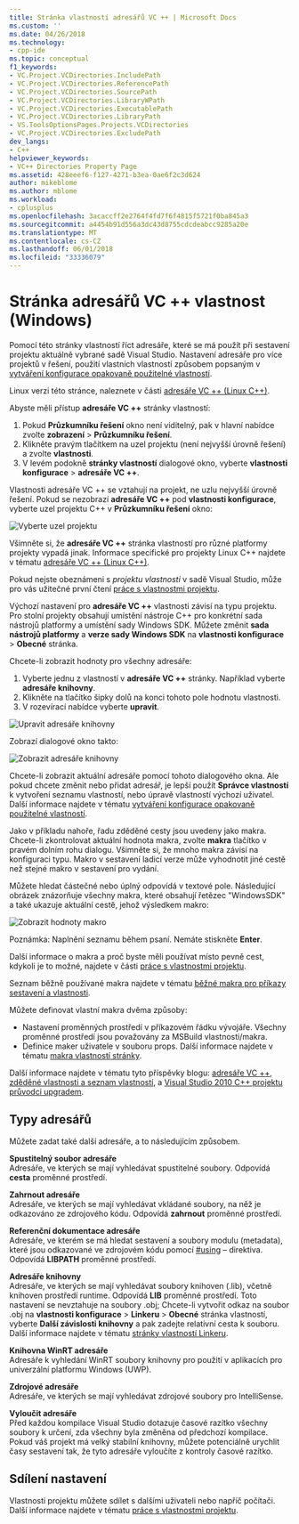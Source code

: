 ```yaml
---
title: Stránka vlastností adresářů VC ++ | Microsoft Docs
ms.custom: ''
ms.date: 04/26/2018
ms.technology:
- cpp-ide
ms.topic: conceptual
f1_keywords:
- VC.Project.VCDirectories.IncludePath
- VC.Project.VCDirectories.ReferencePath
- VC.Project.VCDirectories.SourcePath
- VC.Project.VCDirectories.LibraryWPath
- VC.Project.VCDirectories.ExecutablePath
- VC.Project.VCDirectories.LibraryPath
- VS.ToolsOptionsPages.Projects.VCDirectories
- VC.Project.VCDirectories.ExcludePath
dev_langs:
- C++
helpviewer_keywords:
- VC++ Directories Property Page
ms.assetid: 428eeef6-f127-4271-b3ea-0ae6f2c3d624
author: mikeblome
ms.author: mblome
ms.workload:
- cplusplus
ms.openlocfilehash: 3acaccff2e2764f4fd7f6f4815f5721f0ba845a3
ms.sourcegitcommit: a4454b91d556a3dc43d8755cdcdeabcc9285a20e
ms.translationtype: MT
ms.contentlocale: cs-CZ
ms.lasthandoff: 06/01/2018
ms.locfileid: "33336079"
---
```

# <a name="vc-directories-property-page-windows"></a>Stránka adresářů VC ++ vlastnost (Windows)

Pomocí této stránky vlastností říct adresáře, které se má použít při sestavení projektu aktuálně vybrané sadě Visual Studio. Nastavení adresáře pro více projektů v řešení, použití vlastních vlastností způsobem popsaným v [vytváření konfigurace opakovaně použitelné vlastností](working-with-project-properties.md#bkmkPropertySheets).

Linux verzi této stránce, naleznete v části [adresáře VC ++ (Linux C++)](../linux/prop-pages/directories-linux.md).   

Abyste měli přístup **adresáře VC ++** stránky vlastností:

1. Pokud **Průzkumníku řešení** okno není viditelný, pak v hlavní nabídce zvolte **zobrazení** > **Průzkumníku řešení**.
1. Klikněte pravým tlačítkem na uzel projektu (není nejvyšší úrovně řešení) a zvolte **vlastnosti**.
1. V levém podokně **stránky vlastností** dialogové okno, vyberte **vlastnosti konfigurace** > **adresáře VC ++**.  

Vlastnosti adresáře VC ++ se vztahují na projekt, ne uzlu nejvyšší úrovně řešení. Pokud se nezobrazí **adresáře VC ++** pod **vlastnosti konfigurace**, vyberte uzel projektu C++ v **Průzkumníku řešení** okno: 

![Vyberte uzel projektu](media/vcppdir.png "vyberte uzel projektu zobrazíte vlastnosti adresáře VC ++")

Všimněte si, že **adresáře VC ++** stránka vlastností pro různé platformy projekty vypadá jinak. Informace specifické pro projekty Linux C++ najdete v tématu [adresáře VC ++ (Linux C++)](../linux/prop-pages/directories-linux.md). 
 
Pokud nejste obeznámeni s *projektu vlastnosti* v sadě Visual Studio, může pro vás užitečné první čtení [práce s vlastnostmi projektu](working-with-project-properties.md). 
 
Výchozí nastavení pro **adresáře VC ++** vlastnosti závisí na typu projektu. Pro stolní projekty obsahují umístění nástroje C++ pro konkrétní sada nástrojů platformy a umístění sady Windows SDK. Můžete změnit **sada nástrojů platformy** a **verze sady Windows SDK** na **vlastnosti konfigurace** > **Obecné** stránka. 

Chcete-li zobrazit hodnoty pro všechny adresáře:

1. Vyberte jednu z vlastností v **adresáře VC ++** stránky. Například vyberte **adresáře knihovny**.
1. Klikněte na tlačítko šipky dolů na konci tohoto pole hodnotu vlastnosti.
1. V rozevírací nabídce vyberte **upravit**.

![Upravit adresáře knihovny](media/vcppdir_libdir_edit.png "dialogové okno Upravit cesty knihoven")

Zobrazí dialogové okno takto: 

![Zobrazit adresáře knihovny](media/vcppdir_libdir.png "dialogové okno Přidat nebo odebrat cesty knihoven")

Chcete-li zobrazit aktuální adresáře pomocí tohoto dialogového okna. Ale pokud chcete změnit nebo přidat adresář, je lepší použít **Správce vlastností** k vytvoření seznamu vlastností, nebo úpravě vlastností výchozí uživatel. Další informace najdete v tématu [vytváření konfigurace opakovaně použitelné vlastností](working-with-project-properties.md#bkmkPropertySheets).

Jako v příkladu nahoře, řadu zděděné cesty jsou uvedeny jako makra.  Chcete-li zkontrolovat aktuální hodnota makra, zvolte **makra** tlačítko v pravém dolním rohu dialogu. Všimněte si, že mnoho makra závisí na konfiguraci typu. Makro v sestavení ladicí verze může vyhodnotit jiné cestě než stejné makro v sestavení pro vydání. 

Můžete hledat částečné nebo úplný odpovídá v textové pole. Následující obrázek znázorňuje všechny makra, které obsahují řetězec "WindowsSDK" a také ukazuje aktuální cestě, jehož výsledkem makro:

![Zobrazit hodnoty makro](media/vcppdir_libdir_macros.png "dialogové okno Upravit makra")

Poznámka: Naplnění seznamu během psaní. Nemáte stiskněte **Enter**.

Další informace o makra a proč byste měli používat místo pevně cest, kdykoli je to možné, najdete v části [práce s vlastnostmi projektu](../ide/working-with-project-properties.md#bkmkPropertiesVersusMacros). 

Seznam běžně používané makra najdete v tématu [běžné makra pro příkazy sestavení a vlastnosti](https://docs.microsoft.com/en-us/cpp/ide/common-macros-for-build-commands-and-properties).

Můžete definovat vlastní makra dvěma způsoby:
-   Nastavení proměnných prostředí v příkazovém řádku vývojáře. Všechny proměnné prostředí jsou považovány za MSBuild vlastnosti/makra.
-   Definice maker uživatele v souboru props. Další informace najdete v tématu [makra vlastností stránky](working-with-project-properties.md#bkmkPropertiesVersusMacros). 

Další informace najdete v tématu tyto příspěvky blogu: [adresáře VC ++](http://blogs.msdn.com/b/vsproject/archive/2009/07/07/vc-directories.aspx), [zděděné vlastnosti a seznam vlastností](http://blogs.msdn.com/b/vsproject/archive/2009/06/23/inherited-properties-and-property-sheets.aspx), a [Visual Studio 2010 C++ projektu průvodci upgradem](http://blogs.msdn.com/b/vcblog/archive/2010/03/02/visual-studio-2010-c-project-upgrade-guide.aspx).  
  
## <a name="directory-types"></a>Typy adresářů

Můžete zadat také další adresáře, a to následujícím způsobem.  
  
**Spustitelný soubor adresáře**<br/>
Adresáře, ve kterých se mají vyhledávat spustitelné soubory. Odpovídá **cesta** proměnné prostředí.

**Zahrnout adresáře**<br/>
Adresáře, ve kterých se mají vyhledávat vkládané soubory, na něž je odkazováno ze zdrojového kódu. Odpovídá **zahrnout** proměnné prostředí.

**Referenční dokumentace adresáře**<br/>
 Adresáře, ve kterém se má hledat sestavení a soubory modulu (metadata), které jsou odkazované ve zdrojovém kódu pomocí [#using](../preprocessor/hash-using-directive-cpp.md) – direktiva. Odpovídá **LIBPATH** proměnné prostředí.

**Adresáře knihovny**<br/>
Adresáře, ve kterých se mají vyhledávat soubory knihoven (.lib), včetně knihoven prostředí runtime. Odpovídá **LIB** proměnné prostředí. Toto nastavení se nevztahuje na soubory .obj; Chcete-li vytvořit odkaz na soubor .obj na **vlastnosti konfigurace** > **Linkeru** > **Obecné** stránka vlastností, vyberte  **Další závislosti knihovny** a pak zadejte relativní cesta k souboru. Další informace najdete v tématu [stránky vlastností Linkeru](../ide/linker-property-pages.md).

**Knihovna WinRT adresáře**<br/>
Adresáře k vyhledání WinRT soubory knihovny pro použití v aplikacích pro univerzální platformu Windows (UWP). 

**Zdrojové adresáře**<br/>
Adresáře, ve kterých se mají vyhledávat zdrojové soubory pro IntelliSense.

**Vyloučit adresáře**<br/>
Před každou kompilace Visual Studio dotazuje časové razítko všechny soubory k určení, zda všechny byla změněna od předchozí kompilace. Pokud váš projekt má velký stabilní knihovny, můžete potenciálně urychlit časy sestavení tak, že tyto adresáře vyloučíte z kontroly časové razítko.

## <a name="sharing-the-settings"></a>Sdílení nastavení

Vlastnosti projektu můžete sdílet s dalšími uživateli nebo napříč počítači. Další informace najdete v tématu [práce s vlastnostmi projektu](../ide/working-with-project-properties.md).
